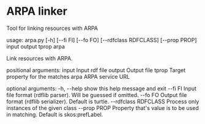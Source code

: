 # ARPA linker
Tool for linking resources with ARPA

usage: arpa.py [-h] [--fi FI] [--fo FO] [--rdfclass RDFCLASS] [--prop PROP] input output tprop arpa

Link resources with ARPA.

positional arguments:
    input                Input rdf file
    output               Output file
        tprop                Target property for the matches
        arpa                 ARPA service URL

optional arguments:
    -h, --help           show this help message and exit
    --fi FI              Input file format (rdflib parser). Will be guessed if
                            omitted.
    --fo FO              Output file format (rdflib serializer). Default is
                            turtle.
    --rdfclass RDFCLASS  Process only instances of the given class
    --prop PROP          Property that's value is to be used in matching.
                            Default is skos:prefLabel.

